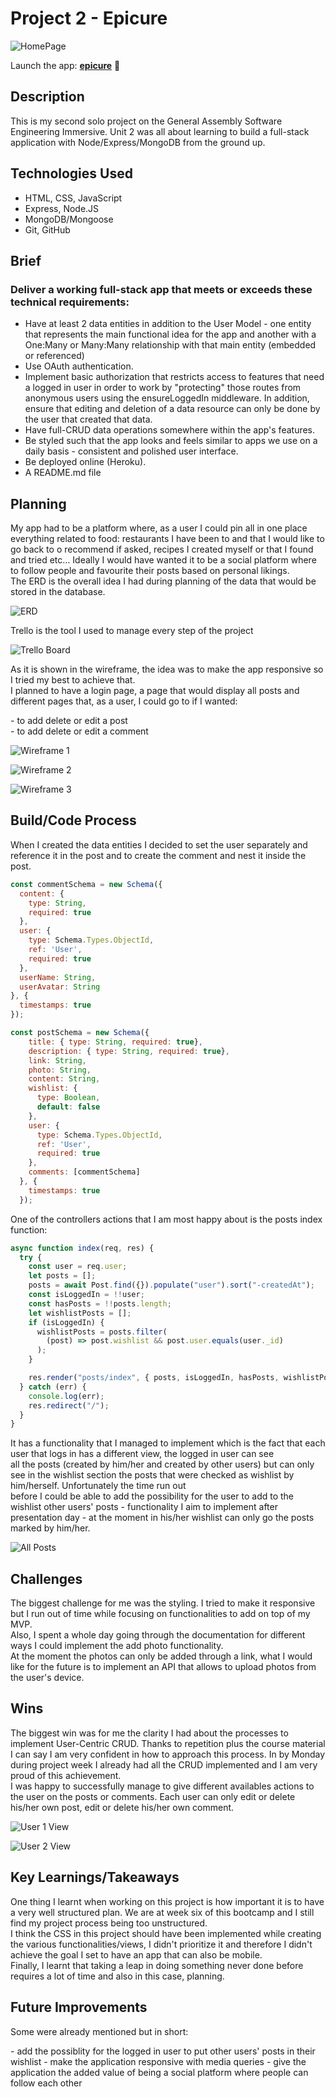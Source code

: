 # Project 2 - Epicure

![HomePage](/public/images/README-photos/homepage.png "HomePage")

Launch the app: **[epicure](https://vast-brook-71035-0d5000787e44.herokuapp.com)** :fork_and_knife:


## Description

<p>This is my second solo project on the General Assembly Software Engineering Immersive. Unit 2 was all about learning to build a full-stack application with Node/Express/MongoDB from the ground up.</p>

## Technologies Used

- HTML, CSS, JavaScript
- Express, Node.JS
- MongoDB/Mongoose
- Git, GitHub 

## Brief

### Deliver a working full-stack app that meets or exceeds these technical requirements:
-  Have at least 2 data entities in addition to the User Model - one entity that represents the main functional idea for the app and another with a One:Many or Many:Many relationship with that main entity (embedded or referenced)
- Use OAuth authentication.
- Implement basic authorization that restricts access to features that need a logged in user in order to work by "protecting" those routes from anonymous users using the ensureLoggedIn middleware. In addition, ensure that editing and deletion of a data resource can only be done by the user that created that data.
- Have full-CRUD data operations somewhere within the app's features.
- Be styled such that the app looks and feels similar to apps we use on a daily basis - consistent and polished user interface.
- Be deployed online (Heroku).
- A README.md file

## Planning

<p> My app had to be a platform where, as a user I could pin all in one place everything related to food: restaurants I have been to and that I would like to go back to o recommend if asked, recipes I created myself or that I found and tried etc… Ideally I would have wanted it to be a social platform where to follow people and favourite their posts based on personal likings.<br>
The ERD is the overall idea I had during planning of the data that would be stored in the database.</p>

![ERD](/public/images/README-photos/ERD.png "ERD")

<p>Trello is the tool I used to manage every step of the project</p>

![Trello Board](/public/images/README-photos/trello.png "Trello board")

<p>As it is shown in the wireframe, the idea was to make the app responsive so I tried my best to achieve that.<br>
I planned to have a login page, a page that would display all posts and different pages that, as a user, I could go to if I wanted:
</p>
- to add delete or edit a post<br>
- to add delete or edit a comment

![Wireframe 1](/public/images/README-photos/Wireframe01.png "Wireframe 1")

![Wireframe 2](/public/images/README-photos/Wireframe02.png "Wireframe 2")

![Wireframe 3](/public/images/README-photos/Wireframe03.png "Wireframe 3")

## Build/Code Process

<p>When I created the data entities I decided to set the user separately and reference it in the post and to create the comment and nest it inside the post.</p>

```JavaScript
const commentSchema = new Schema({
  content: {
    type: String,
    required: true
  },
  user: {
    type: Schema.Types.ObjectId,
    ref: 'User',
    required: true
  },
  userName: String,
  userAvatar: String
}, {
  timestamps: true
});

const postSchema = new Schema({
    title: { type: String, required: true},
    description: { type: String, required: true},
    link: String,
    photo: String,
    content: String,
    wishlist: {
      type: Boolean,
      default: false
    },
    user: {
      type: Schema.Types.ObjectId,
      ref: 'User',
      required: true
    },
    comments: [commentSchema]
  }, {
    timestamps: true
  });
```
<p>One of the controllers actions that I am most happy about is the posts index function:</p>

```JavaScript
async function index(req, res) {
  try {
    const user = req.user;
    let posts = [];
    posts = await Post.find({}).populate("user").sort("-createdAt");
    const isLoggedIn = !!user;
    const hasPosts = !!posts.length;
    let wishlistPosts = [];
    if (isLoggedIn) {
      wishlistPosts = posts.filter(
        (post) => post.wishlist && post.user.equals(user._id)
      );
    }

    res.render("posts/index", { posts, isLoggedIn, hasPosts, wishlistPosts });
  } catch (err) {
    console.log(err);
    res.redirect("/");
  }
}
```
<p>It has a functionality that I managed to implement which is the fact that each user that logs in has a different view, the logged in user can see <br>
  all the posts (created by him/her and created by other users) but can only see in the wishlist section the posts that were checked as wishlist by him/herself. Unfortunately the time run out<br>
before I could be able to add the possibility for the user to add to the wishlist other users' posts - functionality I aim to implement after presentation day - at the moment in his/her wishlist can only go the posts marked by him/her.</p>

![All Posts](/public/images/README-photos/posts-page.png "All Posts")

## Challenges
<p>The biggest challenge for me was the styling. I tried to make it responsive but I run out of time while focusing on functionalities to add on top of my MVP.<br>
Also, I spent a whole day going through the documentation for different ways I could implement the add photo functionality.<br>
At the moment the photos can only be added through a link, what I would like for the future is to implement an API that allows to upload photos from the user's device.</p>

## Wins
<p>The biggest win was for me the clarity I had about the processes to implement User-Centric CRUD. Thanks to repetition plus the course material I can say I am very confident in how to approach this process. In by Monday during project week I already had all the CRUD implemented and I am very proud of this achievement.<br>
I was happy to successfully manage to give different availables actions to the user on the posts or comments. Each user can only edit or delete his/her own post, edit or delete his/her own comment.</p>

![User 1 View](/public/images/README-photos/user-a-view.png "User 1 view")

![User 2 View](/public/images/README-photos/user-b-view.png "User 2 view")

## Key Learnings/Takeaways
<p>One thing I learnt when working on this project is how important it is to have a very well structured plan. We are at week six of this bootcamp and I still find my project process being too unstructured.<br>
I think the CSS in this project should have been implemented while creating the various functionalities/views, I didn't prioritize it and therefore I didn't achieve the goal I set to have an app that can also be mobile.<br>
Finally, I learnt that taking a leap in doing something never done before requires a lot of time and also in this case, planning.</p>

## Future Improvements
<p>Some were already mentioned but in short:</p>
- add the possiblity for the logged in user to put other users' posts in their wishlist
- make the application responsive with media queries
- give the application the added value of being a social platform where people can follow each other
